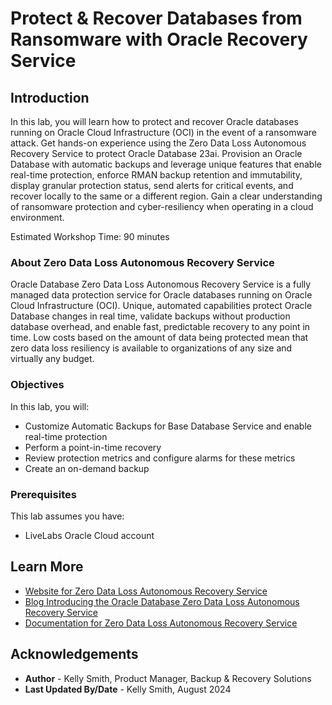 # Protect & Recover Databases from Ransomware with Oracle Recovery Service

## Introduction

In this lab, you will learn how to protect and recover Oracle databases running on Oracle Cloud Infrastructure (OCI) in the event of a ransomware attack. Get hands-on experience using the Zero Data Loss Autonomous Recovery Service to protect Oracle Database 23ai. Provision an Oracle Database with automatic backups and leverage unique features that enable real-time protection, enforce RMAN backup retention and immutability, display granular protection status, send alerts for critical events, and recover locally to the same or a different region. Gain a clear understanding of ransomware protection and cyber-resiliency when operating in a cloud environment.

Estimated Workshop Time: 90 minutes

### About Zero Data Loss Autonomous Recovery Service

Oracle Database Zero Data Loss Autonomous Recovery Service is a fully managed data protection service for Oracle databases running on Oracle Cloud Infrastructure (OCI). Unique, automated capabilities protect Oracle Database changes in real time, validate backups without production database overhead, and enable fast, predictable recovery to any point in time. Low costs based on the amount of data being protected mean that zero data loss resiliency is available to organizations of any size and virtually any budget.

### Objectives

In this lab, you will:
* Customize Automatic Backups for Base Database Service and enable real-time protection
* Perform a point-in-time recovery
* Review protection metrics and configure alarms for these metrics
* Create an on-demand backup

### Prerequisites

This lab assumes you have:
* LiveLabs Oracle Cloud account

## Learn More

* [Website for Zero Data Loss Autonomous Recovery Service](https://oracle.com/zrcv)
* [Blog Introducing the Oracle Database Zero Data Loss Autonomous Recovery Service](https://blogs.oracle.com/maa/post/introducing-recovery-service)
* [Documentation for Zero Data Loss Autonomous Recovery Service](https://docs.oracle.com/en/cloud/paas/recovery-service/dbrsu/)


## Acknowledgements
* **Author** - Kelly Smith, Product Manager, Backup & Recovery Solutions
* **Last Updated By/Date** - Kelly Smith, August 2024
